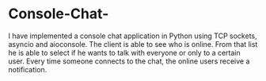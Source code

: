 # Console-Chat-
I have implemented a console chat application in Python using TCP sockets, asyncio and aioconsole. The client is able to see who is online. From that list he is able to select if he wants to talk with everyone or only to a certain user. Every time someone connects to the chat, the online users receive a notification.
